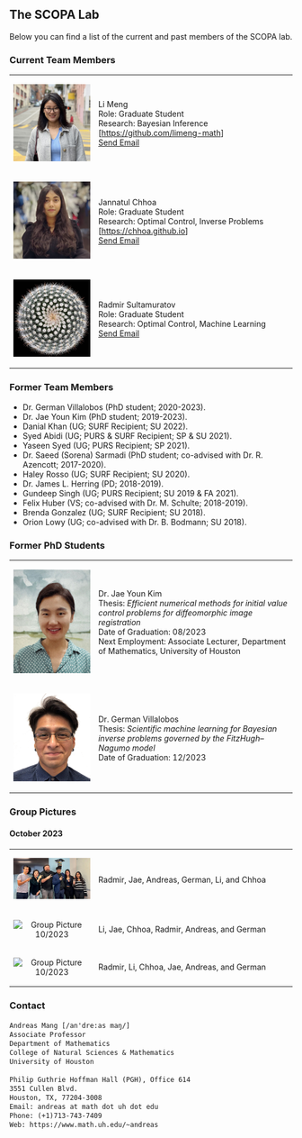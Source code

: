 ## The SCOPA Lab

Below you can find a list of the current and past members of the SCOPA lab.

### Current Team Members

<table border="0" width="100%">
<col style="width:30%">
<col style="width:70%">
<tbody>
<!-- ####################################### -->
<tr>
<td>
<p align="center"><img src="pics/li-meng-2023.jpeg" alt="Li Meng"  width="200"/></p>
</td>
<td>
Li Meng<br>
Role: Graduate Student<br>
Research: Bayesian Inference<br>
[<a href="https://github.com/limeng-math">https://github.com/limeng-math</a>]<br>
<a href ="mailto:lmeng3@cougarnet.uh.edu">Send Email</a>
</td>
</tr>
<!-- ####################################### -->
<tr>
<td>
<p align="center"><img src="pics/jannatul-ferdous-chhoa-2022.png" alt="Jannatul Chhoa"  width="200"/></p>
</td>
<td>
Jannatul Chhoa<br>
Role: Graduate Student<br>
Research: Optimal Control, Inverse Problems<br>
[<a href="https://chhoa.github.io">https://chhoa.github.io</a>]<br>
<a href ="mailto:jchhoa@cougarnet.uh.edu">Send Email</a>
</td>
</tr>
<!-- ####################################### -->
<tr>
<td>
<p align="center"><img src="pics/scopa-plant.jpeg" alt="Radmir Sultamuratov"  width="200"/></p>
</td>
<td>
Radmir Sultamuratov<br>
Role: Graduate Student<br>
Research: Optimal Control, Machine Learning<br>
<!--
[<a href="https://github.com/limeng-math">https://github.com/limeng-math</a>]
 -->
<a href ="mailto:rsultamu@cougarnet.uh.edu">Send Email</a>
</td>
</tr>
</tbody>
</table>


### Former Team Members
* Dr. German Villalobos (PhD student; 2020-2023).
* Dr. Jae Youn Kim (PhD student; 2019-2023).
* Danial Khan (UG; SURF Recipient; SU 2022).
* Syed Abidi (UG; PURS & SURF Recipient; SP & SU 2021).
* Yaseen Syed (UG; PURS Recipient; SP 2021).
* Dr. Saeed (Sorena) Sarmadi (PhD student; co-advised with Dr. R. Azencott; 2017-2020).
* Haley Rosso (UG; SURF Recipient; SU 2020).
* Dr. James L. Herring (PD; 2018-2019).
* Gundeep Singh (UG; PURS Recipient; SU 2019 & FA 2021).
* Felix Huber (VS; co-advised with Dr. M. Schulte; 2018-2019).
* Brenda Gonzalez (UG; SURF Recipient; SU 2018).
* Orion Lowy (UG; co-advised with Dr. B. Bodmann; SU 2018).


### Former PhD Students
<table border="0" width="100%">
<col style="width:30%">
<col style="width:70%">
<tbody>
<!-- ####################################### -->
<tr>
<td>
<p align="center"><img src="pics/jaeyoun-kim-2022.jpeg" alt="Jae Youn Kim"  width="200"/></p>
</td>
<td>
Dr. Jae Youn Kim<br>
Thesis: <i>Efficient numerical methods for initial value control problems for diffeomorphic image registration</i><br>
Date of Graduation: 08/2023<br>
Next Employment: Associate Lecturer, Department of Mathematics, University of Houston
</td>
</tr>
<!-- ####################################### -->
<tr>
<td>
<p align="center"><img src="pics/german-villalobos-2019.jpeg" alt="German Villalobos"  width="200"/></p>
</td>
<td>
Dr. German Villalobos<br>
Thesis: <i>Scientific machine learning for Bayesian inverse problems governed by the FitzHugh–Nagumo model</i><br>
Date of Graduation: 12/2023<br>
<!--
<a href ="mailto:gvillal2@central.uh.edu">Send Email</a>
[<a href="https://github.com/limeng-math">https://github.com/limeng-math</a>]
 -->
</td>
</tr>
</tbody>
</table>


### Group Pictures
#### October 2023 


<table border="0" width="100%">
<col style="width:30%">
<col style="width:70%">
<tbody>
<!-- ####################################### -->
<tr>
<td>
<p align="center"><img src="pics//group-111523.jpg" alt="Group Picture 11/2023" width="200"/></p>
</td>
<td>
<p align="left">Radmir, Jae, Andreas, German, Li, and Chhoa</p>
</td>
</tr>
<!-- ####################################### -->
<tr>
<td>
<p align="center"><img src="pics/group-102323-01.png" alt="Group Picture 10/2023" width="200"/></p>
</td>
<td>
<p align="left">Li, Jae, Chhoa, Radmir, Andreas, and German</p>
</td>
</tr>
<!-- ####################################### -->
<tr>
<td>
<p align="center"><img src="pics//group-102323-02.png" alt="Group Picture 10/2023" width="200"/></p>
</td>
<td>
<p align="left">Radmir, Li, Chhoa, Jae, Andreas, and German</p>
</td>
</tr>
</tbody>
</table>


### Contact
```
Andreas Mang [/an'dre:as maŋ/]
Associate Professor
Department of Mathematics
College of Natural Sciences & Mathematics
University of Houston

Philip Guthrie Hoffman Hall (PGH), Office 614
3551 Cullen Blvd.
Houston, TX, 77204-3008
Email: andreas at math dot uh dot edu
Phone: (+1)713-743-7409
Web: https://www.math.uh.edu/~andreas
```
